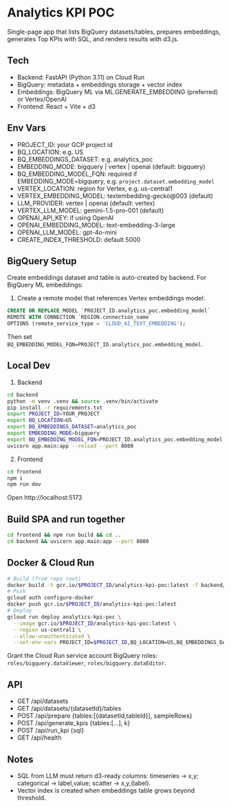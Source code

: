 # Analytics KPI POC

Single-page app that lists BigQuery datasets/tables, prepares embeddings, generates Top KPIs with SQL, and renders results with d3.js.

## Tech
- Backend: FastAPI (Python 3.11) on Cloud Run
- BigQuery: metadata + embeddings storage + vector index
- Embeddings: BigQuery ML via ML.GENERATE_EMBEDDING (preferred) or Vertex/OpenAI
- Frontend: React + Vite + d3

## Env Vars
- PROJECT_ID: your GCP project id
- BQ_LOCATION: e.g. US
- BQ_EMBEDDINGS_DATASET: e.g. analytics_poc
- EMBEDDING_MODE: bigquery | vertex | openai (default: bigquery)
- BQ_EMBEDDING_MODEL_FQN: required if EMBEDDING_MODE=bigquery, e.g. `project.dataset.embedding_model`
- VERTEX_LOCATION: region for Vertex, e.g. us-central1
- VERTEX_EMBEDDING_MODEL: textembedding-gecko@003 (default)
- LLM_PROVIDER: vertex | openai (default: vertex)
- VERTEX_LLM_MODEL: gemini-1.5-pro-001 (default)
- OPENAI_API_KEY: if using OpenAI
- OPENAI_EMBEDDING_MODEL: text-embedding-3-large
- OPENAI_LLM_MODEL: gpt-4o-mini
- CREATE_INDEX_THRESHOLD: default 5000

## BigQuery Setup
Create embeddings dataset and table is auto-created by backend. For BigQuery ML embeddings:
1) Create a remote model that references Vertex embeddings model:

```sql
CREATE OR REPLACE MODEL `PROJECT_ID.analytics_poc.embedding_model`
REMOTE WITH CONNECTION `REGION.connection_name`
OPTIONS (remote_service_type = 'CLOUD_AI_TEXT_EMBEDDING');
```

Then set `BQ_EMBEDDING_MODEL_FQN=PROJECT_ID.analytics_poc.embedding_model`.

## Local Dev
1) Backend
```bash
cd backend
python -m venv .venv && source .venv/bin/activate
pip install -r requirements.txt
export PROJECT_ID=YOUR_PROJECT
export BQ_LOCATION=US
export BQ_EMBEDDINGS_DATASET=analytics_poc
export EMBEDDING_MODE=bigquery
export BQ_EMBEDDING_MODEL_FQN=PROJECT_ID.analytics_poc.embedding_model
uvicorn app.main:app --reload --port 8080
```

2) Frontend
```bash
cd frontend
npm i
npm run dev
```
Open http://localhost:5173

## Build SPA and run together
```bash
cd frontend && npm run build && cd ..
cd backend && uvicorn app.main:app --port 8080
```

## Docker & Cloud Run
```bash
# Build (from repo root)
docker build -t gcr.io/$PROJECT_ID/analytics-kpi-poc:latest -f backend/Dockerfile .
# Push
gcloud auth configure-docker
docker push gcr.io/$PROJECT_ID/analytics-kpi-poc:latest
# Deploy
gcloud run deploy analytics-kpi-poc \
  --image gcr.io/$PROJECT_ID/analytics-kpi-poc:latest \
  --region us-central1 \
  --allow-unauthenticated \
  --set-env-vars PROJECT_ID=$PROJECT_ID,BQ_LOCATION=US,BQ_EMBEDDINGS_DATASET=analytics_poc,EMBEDDING_MODE=bigquery,BQ_EMBEDDING_MODEL_FQN=$PROJECT_ID.analytics_poc.embedding_model
```

Grant the Cloud Run service account BigQuery roles: `roles/bigquery.dataViewer`, `roles/bigquery.dataEditor`.

## API
- GET /api/datasets
- GET /api/datasets/{datasetId}/tables
- POST /api/prepare {tables:[{datasetId,tableId}], sampleRows}
- POST /api/generate_kpis {tables:[...], k}
- POST /api/run_kpi {sql}
- GET /api/health

## Notes
- SQL from LLM must return d3-ready columns: timeseries -> x,y; categorical -> label,value; scatter -> x,y,(label).
- Vector index is created when embeddings table grows beyond threshold.